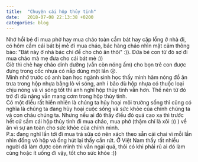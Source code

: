 ```yaml
---
title:  "Chuyện cái hộp thủy tinh"
date:   2018-07-08 22:13:38 +0200
categories: blog
---
```

Nhớ hồi bé đi mua phở hay mua cháo toàn cầm bát hay cặp lồng ở nhà đi, có hôm cầm cái bát bị mẻ đi mua cháo, bác hàng cháo nhìn mặt cảm thông bảo: "Bát này ở nhà bác chỉ để cho chó ăn thôi" :)). Đứa bé con từ đó sợ đi mua cháo mà mẹ đưa cho cái bát mẻ :))  
Giờ thì chè hay cháo dinh dưỡng (vẫn còn nóng ấm) cho bọn trẻ con được đựng trong cốc nhựa có nắp dùng một lần 😥.  
Mình nhớ trước có anh bạn học ngành sinh học thấy mình hâm nóng đồ ăn trưa trong hộp nhựa bằng lò vi sóng, anh í bảo dù hộp nhựa có thuộc loại chịu nóng và vi sóng tốt thì anh nghĩ hộp thủy tinh vẫn hơn. Thế nên từ đó trở đi dù nặng vẫn mang cơm trong hộp thủy tinh.  
Có một điều rất hiển nhiên là chúng ta hủy hoại môi trường sống thì cũng có nghĩa là chúng ta đang hủy hoại cuộc sống và sức khỏe của chính chúng ta và con cháu chúng ta. Nhưng nếu ai đó thấy điều đó quá cao xa thì trước hết cứ sắm cái hộp thủy tinh đi mua cháo, mua phở (thậm chí là xôi :)) ) về ăn vì sự an toàn cho sức khỏe của chính mình.  
P.s: đang nghĩ lần tới đi mua trà sữa có nên xách theo sẵn cái chai vì mỗi lần nhìn đống vỏ hộp và ống hút lại thấy cắn rứt. Ở Việt Nam thấy rất nhiều người đã làm được còn mình thì vẫn ngại quá, thôi có khi phải rủ ai đó làm cùng hoặc ít uống đi vậy, tốt cho sức khỏe :))
